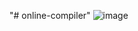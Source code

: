 "# online-compiler" 
![image](https://user-images.githubusercontent.com/58650686/139190178-30c93e0a-5752-4fff-b8db-e5db9482164e.png)
